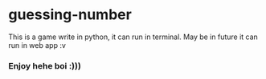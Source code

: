 # guessing-number

<p>This is a game write in python, it can run in terminal. May be in future it can run in web app :v</p>

<h3>Enjoy hehe boi :))) </h3>
